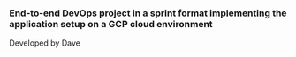 
### End-to-end DevOps project in a sprint format implementing the application setup on a GCP cloud environment
 Developed by Dave

